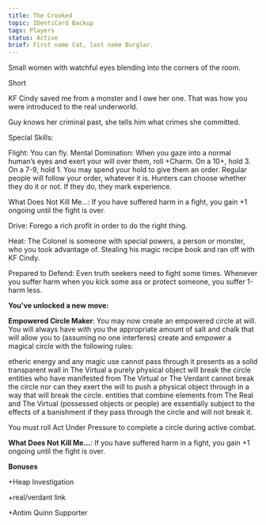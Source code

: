 ```yaml
---
title: The Crooked
topic: IDentiCard Backup
tags: Players
status: Active
brief: First name Cat, last name Burglar. 
---
```


Small women with watchful eyes blending into the corners of the room.

Short

KF Cindy saved me from a monster and I owe her one. That was how you were introduced to the real underworld.

Guy knows her criminal past, she tells him what crimes she committed. 

Special Skills:

 Flight: You can fly. 
 Mental Domination: When you gaze into a normal human’s eyes and exert your will over them, roll +Charm. On a 10+, hold 3. On a 7-9, hold 1. You may spend your hold to give them an order. Regular people will follow your order, whatever it is. Hunters can choose whether they do it or not. If they do, they mark experience. 

What Does Not Kill Me...: If you have suffered harm in a fight, you gain +1 ongoing until the fight is over. 

Drive: Forego a rich profit in order to do the right thing.

Heat: The Colonel is someone with special powers, a person or monster, who you took advantage of. Stealing his magic recipe book and ran off with KF Cindy.

Prepared to Defend: Even truth seekers need to fight some times. Whenever you suffer harm when you kick some ass or protect someone, you suffer 1-harm less.

**You've unlocked a new move:**

**Empowered Circle Maker**: You may now create an empowered circle at will. You will always have with you the appropriate amount of salt and chalk that will allow you to (assuming no one interferes) create and empower a magical circle with the following rules:

etheric energy and any magic use cannot pass through
it presents as a solid transparent wall in The Virtual
a purely physical object will break the circle
entities who have manifested from The Virtual or The Verdant cannot break the circle nor can they exert the will to push a physical object through in a way that will break the circle.
entities that combine elements from The Real and The Virtual (possessed objects or people) are essentially subject to the effects of a banishment if they pass through the circle and will not break it.

You must roll Act Under Pressure to complete a circle during active combat.

**What Does Not Kill Me...**: If you have suffered harm in a fight, you gain +1 ongoing until the fight is over. 


**Bonuses**

+Heap Investigation

+real/verdant link

+Antim Quinn Supporter
